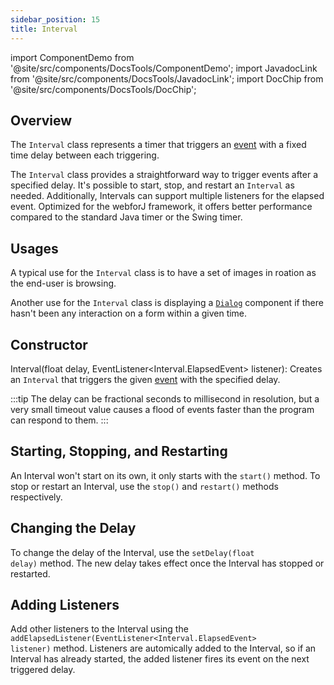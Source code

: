 ```yaml
---
sidebar_position: 15
title: Interval
---
```

import ComponentDemo from '@site/src/components/DocsTools/ComponentDemo';
import JavadocLink from '@site/src/components/DocsTools/JavadocLink';
import DocChip from '@site/src/components/DocsTools/DocChip';

<!-- The Interval page is not intended to stay in "ui". It was placed here temporarily until we decided on a better location. -->

<JavadocLink type="foundation" location="com/webforj/Interval" top='true'/>

## Overview
The `Interval` class represents a timer that triggers an [event](../ui/events) with a fixed time delay between each triggering.

The `Interval` class provides a straightforward way to trigger events after a specified delay. It's possible to start, stop, and restart an `Interval` as needed. Additionally, Intervals can support multiple listeners for the elapsed event.
Optimized for the webforJ framework, it offers better performance compared to the standard Java timer or the Swing timer.

<!-- An Interval demo is currently in the 'interval' branch of the webforj-docs-samples, filed under src/main/java/demos/IntervalDemos/IntervalDemo.java    -->

<!-- <ComponentDemo
path='https://demo.webforj.com/webapp/controlsamples?class=demos.IntervalDemos.IntervalDemo' 
javaE='https://raw.githubusercontent.com/webforj/ControlSamples/main/src/main/java/demos/IntervalDemos/IntervalDemo.java'
height='200px'
/> -->

## Usages
A typical use for the `Interval` class is to have a set of images in roation as the end-user is browsing.

<!-- <ComponentDemo
path='https://demo.webforj.com/webapp/controlsamples?class=demos.IntervalDemos.IntervalImageUsage' 
javaE='https://raw.githubusercontent.com/webforj/ControlSamples/main/src/main/java/demos/IntervalDemos/IntervalImageUsage.java'
height='200px'
/> -->

Another use for the `Interval` class is displaying a [`Dialog`](../components/dialog) component if there hasn't been any interaction on a form within a given time.

<!-- <ComponentDemo
path='https://demo.webforj.com/webapp/controlsamples?class=demos.IntervalDemos.IntervalInactive' 
javaE='https://raw.githubusercontent.com/webforj/ControlSamples/main/src/main/java/demos/IntervalDemos/IntervalInactive.java'
height='200px'
/> -->

## Constructor
<JavadocLink type="foundation" location="com/webforj/Interval" code='true' suffix='#<init>(float,com.webforj.dispatcher.EventListener)'>Interval(float delay, EventListener\<Interval.ElapsedEvent\> listener)</JavadocLink>: Creates an `Interval` that triggers the given [event](../ui/events) with the specified delay.

:::tip
The delay can be fractional seconds to millisecond in resolution, but a very small timeout value causes a flood of events faster than the program can respond to them.
:::

## Starting, Stopping, and Restarting
An Interval won't start on its own, it only starts with the <code>start()</code> method. To stop or restart an Interval, use the <code>stop()</code> and <code>restart()</code> methods respectively.

<!-- <ComponentDemo
path='https://demo.webforj.com/webapp/controlsamples?class=demos.IntervalDemos.IntervalStartStopRestartDemo' 
javaE='https://raw.githubusercontent.com/webforj/ControlSamples/main/src/main/java/demos/IntervalDemos/IntervalStartStopRestartDemo.java'
javaC='https://raw.githubusercontent.com/webforj/ControlSamples/main/src/main/code_snippets/interval/StartStopRestart.txt'
height='100px'
/> -->

## Changing the Delay
To change the delay of the Interval, use the <code>setDelay(float delay)</code> method. The new delay takes effect once the Interval has stopped or restarted.

<!-- <ComponentDemo
path='https://demo.webforj.com/webapp/controlsamples?class=demos.IntervalDemos.IntervalChangeDelayDemo' 
javaE='https://raw.githubusercontent.com/webforj/ControlSamples/main/src/main/java/demos/IntervalDemos/IntervalChangeDelayDemo.java'
javaC='https://raw.githubusercontent.com/webforj/ControlSamples/main/src/main/code_snippets/interval/SetDelay.txt'
height='200px'
/> -->

## Adding Listeners
Add other listeners to the Interval using the <code>addElapsedListener(EventListener\<Interval.ElapsedEvent\> listener)</code> method.
Listeners are automically added to the Interval, so if an Interval has already started, the added listener fires its event on the next triggered delay.

<!-- <ComponentDemo
path='https://demo.webforj.com/webapp/controlsamples?class=demos.IntervalDemos.IntervalDemo' 
javaE='https://raw.githubusercontent.com/webforj/ControlSamples/main/src/main/java/demos/IntervalDemos/IntervalDemo.java'
javaC='https://raw.githubusercontent.com/webforj/ControlSamples/main/src/main/code_snippets/interval/AddListener.txt'
height='100px'
/> -->